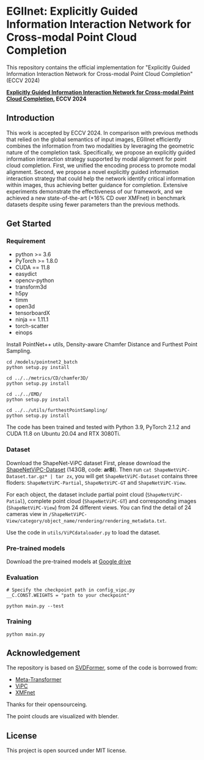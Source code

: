 # EGIInet: Explicitly Guided Information Interaction Network for Cross-modal Point Cloud Completion

This repository contains the official implementation for "Explicitly Guided Information Interaction Network for Cross-modal Point Cloud Completion" (ECCV 2024) 

**[Explicitly Guided Information Interaction Network for Cross-modal Point Cloud Completion](https://arxiv.org/abs/2307.08492), ECCV 2024**

## Introduction

This work is accepted by ECCV 2024. In comparison with previous methods that relied on the global semantics of input images, EGIInet efficiently combines the information from two modalities by leveraging the geometric nature of the completion task. Specifically, we propose an explicitly guided information interaction strategy supported by modal alignment for point cloud completion. First, we unified the encoding process to promote modal alignment. Second, we propose a novel explicitly guided information interaction strategy that could help the network identify critical information within images, thus achieving better guidance for completion. Extensive experiments demonstrate the effectiveness of our framework, and we achieved a new state-of-the-art (+16% CD over XMFnet) in benchmark datasets despite using fewer parameters than the previous methods.

## Get Started

### Requirement
- python >= 3.6
- PyTorch >= 1.8.0
- CUDA == 11.8
- easydict
- opencv-python
- transform3d
- h5py
- timm
- open3d
- tensorboardX
- ninja == 1.11.1
- torch-scatter
- einops

Install PointNet++ utils, Density-aware Chamfer Distance and Furthest Point Sampling.
```
cd /models/pointnet2_batch
python setup.py install

cd ../../metrics/CD/chamfer3D/
python setup.py install

cd ../../EMD/
python setup.py install

cd ../../utils/furthestPointSampling/
python setup.py install
```

The code has been trained and tested with Python 3.9, PyTorch 2.1.2 and CUDA 11.8 on Ubuntu 20.04 and RTX 3080Ti.

### Dataset
Download the ShapeNet-ViPC dataset
First, please download the [ShapeNetViPC-Dataset](https://pan.baidu.com/s/1NJKPiOsfRsDfYDU_5MH28A) (143GB, code: **ar8l**). Then run ``cat ShapeNetViPC-Dataset.tar.gz* | tar zx``, you will get ``ShapeNetViPC-Dataset`` contains three floders: ``ShapeNetViPC-Partial``, ``ShapeNetViPC-GT`` and ``ShapeNetViPC-View``. 

For each object, the dataset include partial point cloud (``ShapeNetViPC-Patial``), complete point cloud (``ShapeNetViPC-GT``) and corresponding images (``ShapeNetViPC-View``) from 24 different views. You can find the detail of 24 cameras view in ``/ShapeNetViPC-View/category/object_name/rendering/rendering_metadata.txt``.

Use the code in  ``utils/ViPCdataloader.py`` to load the dataset.

### Pre-trained models
Download the pre-trained models at [Google drive](https://drive.google.com/file/d/1AU2ddmVjbbdEWr5-3w2jqXt9d0nky8ts/view?usp=sharing)

### Evaluation
```
# Specify the checkpoint path in config_vipc.py
__C.CONST.WEIGHTS = "path to your checkpoint"

python main.py --test
```

### Training
```
python main.py
```

## Acknowledgement
The repository is based on [SVDFormer](https://github.com/czvvd/SVDFormer_PointSea), some of the code is borrowed from:
- [Meta-Transformer](https://github.com/invictus717/MetaTransformer)
- [ViPC](https://github.com/Hydrogenion/ViPC)
- [XMFnet](https://github.com/diegovalsesia/XMFnet)

Thanks for their opensourceing.

The point clouds are visualized with blender.

## License

This project is open sourced under MIT license.


